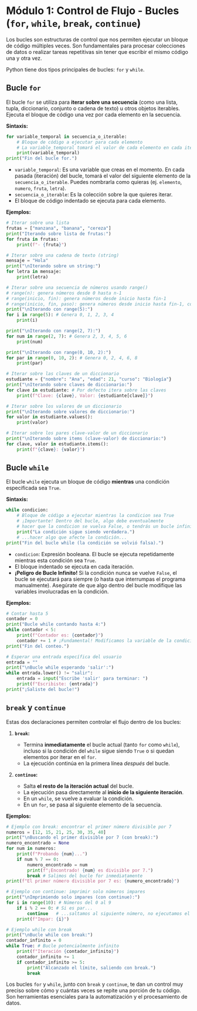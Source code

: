 # Módulo 1: Control de Flujo - Bucles (`for`, `while`, `break`, `continue`)

Los bucles son estructuras de control que nos permiten ejecutar un bloque de código múltiples veces. Son fundamentales para procesar colecciones de datos o realizar tareas repetitivas sin tener que escribir el mismo código una y otra vez.

Python tiene dos tipos principales de bucles: `for` y `while`.

## Bucle `for`

El bucle `for` se utiliza para **iterar sobre una secuencia** (como una lista, tupla, diccionario, conjunto o cadena de texto) u otros objetos iterables. Ejecuta el bloque de código una vez por cada elemento en la secuencia.

**Sintaxis:**

```python
for variable_temporal in secuencia_o_iterable:
    # Bloque de código a ejecutar para cada elemento
    # La variable_temporal tomará el valor de cada elemento en cada iteración
    print(variable_temporal)
print("Fin del bucle for.")
```

*   `variable_temporal`: Es una variable que creas en el momento. En cada pasada (iteración) del bucle, tomará el valor del siguiente elemento de la `secuencia_o_iterable`. Puedes nombrarla como quieras (ej. `elemento`, `numero`, `fruta`, `letra`).
*   `secuencia_o_iterable`: Es la colección sobre la que quieres iterar.
*   El bloque de código indentado se ejecuta para cada elemento.

**Ejemplos:**

```python
# Iterar sobre una lista
frutas = ["manzana", "banana", "cereza"]
print("Iterando sobre lista de frutas:")
for fruta in frutas:
    print(f"- {fruta}")

# Iterar sobre una cadena de texto (string)
mensaje = "Hola"
print("\nIterando sobre un string:")
for letra in mensaje:
    print(letra)

# Iterar sobre una secuencia de números usando range()
# range(n): genera números desde 0 hasta n-1
# range(inicio, fin): genera números desde inicio hasta fin-1
# range(inicio, fin, paso): genera números desde inicio hasta fin-1, con un incremento de 'paso'
print("\nIterando con range(5):")
for i in range(5): # Genera 0, 1, 2, 3, 4
    print(i)

print("\nIterando con range(2, 7):")
for num in range(2, 7): # Genera 2, 3, 4, 5, 6
    print(num)

print("\nIterando con range(0, 10, 2):")
for par in range(0, 10, 2): # Genera 0, 2, 4, 6, 8
    print(par)

# Iterar sobre las claves de un diccionario
estudiante = {"nombre": "Ana", "edad": 21, "curso": "Biología"}
print("\nIterando sobre claves de diccionario:")
for clave in estudiante: # Por defecto itera sobre las claves
    print(f"Clave: {clave}, Valor: {estudiante[clave]}")

# Iterar sobre los valores de un diccionario
print("\nIterando sobre valores de diccionario:")
for valor in estudiante.values():
    print(valor)

# Iterar sobre los pares clave-valor de un diccionario
print("\nIterando sobre items (clave-valor) de diccionario:")
for clave, valor in estudiante.items():
    print(f"{clave}: {valor}")
```

## Bucle `while`

El bucle `while` ejecuta un bloque de código **mientras** una condición especificada sea `True`.

**Sintaxis:**

```python
while condicion:
    # Bloque de código a ejecutar mientras la condicion sea True
    # ¡Importante! Dentro del bucle, algo debe eventualmente
    # hacer que la condicion se vuelva False, o tendrás un bucle infinito.
    print("La condición sigue siendo verdadera.")
    # ...hacer algo que afecte la condición...
print("Fin del bucle while (la condición se volvió falsa).")
```

*   `condicion`: Expresión booleana. El bucle se ejecuta repetidamente mientras esta condición sea `True`.
*   El bloque indentado se ejecuta en cada iteración.
*   **¡Peligro de Bucle Infinito!** Si la condición nunca se vuelve `False`, el bucle se ejecutará para siempre (o hasta que interrumpas el programa manualmente). Asegúrate de que algo dentro del bucle modifique las variables involucradas en la condición.

**Ejemplos:**

```python
# Contar hasta 5
contador = 0
print("Bucle while contando hasta 4:")
while contador < 5:
    print(f"Contador es: {contador}")
    contador += 1 # ¡Fundamental! Modificamos la variable de la condición
print("Fin del conteo.")

# Esperar una entrada específica del usuario
entrada = ""
print("\nBucle while esperando 'salir':")
while entrada.lower() != "salir":
    entrada = input("Escribe 'salir' para terminar: ")
    print(f"Escribiste: {entrada}")
print("¡Saliste del bucle!")
```

## `break` y `continue`

Estas dos declaraciones permiten controlar el flujo dentro de los bucles:

1.  **`break`:**
    *   Termina **inmediatamente** el bucle actual (tanto `for` como `while`), incluso si la condición del `while` sigue siendo `True` o si quedan elementos por iterar en el `for`.
    *   La ejecución continúa en la primera línea *después* del bucle.

2.  **`continue`:**
    *   Salta **el resto de la iteración actual** del bucle.
    *   La ejecución pasa directamente al **inicio de la siguiente iteración**.
    *   En un `while`, se vuelve a evaluar la condición.
    *   En un `for`, se pasa al siguiente elemento de la secuencia.

**Ejemplos:**

```python
# Ejemplo con break: encontrar el primer número divisible por 7
numeros = [12, 15, 21, 25, 30, 35, 40]
print("\nBuscando el primer divisible por 7 (con break):")
numero_encontrado = None
for num in numeros:
    print(f"Probando {num}...")
    if num % 7 == 0:
        numero_encontrado = num
        print(f"¡Encontrado! {num} es divisible por 7.")
        break # Salimos del bucle for inmediatamente
print(f"El primer número divisible por 7 es: {numero_encontrado}")

# Ejemplo con continue: imprimir solo números impares
print("\nImprimiendo solo impares (con continue):")
for i in range(10): # Números del 0 al 9
    if i % 2 == 0: # Si es par...
        continue   # ...saltamos al siguiente número, no ejecutamos el print
    print(f"Impar: {i}")

# Ejemplo while con break
print("\nBucle while con break:")
contador_infinito = 0
while True: # Bucle potencialmente infinito
    print(f"Iteración {contador_infinito}")
    contador_infinito += 1
    if contador_infinito >= 5:
        print("Alcanzado el límite, saliendo con break.")
        break
```

Los bucles `for` y `while`, junto con `break` y `continue`, te dan un control muy preciso sobre cómo y cuántas veces se repite una porción de tu código. Son herramientas esenciales para la automatización y el procesamiento de datos.
